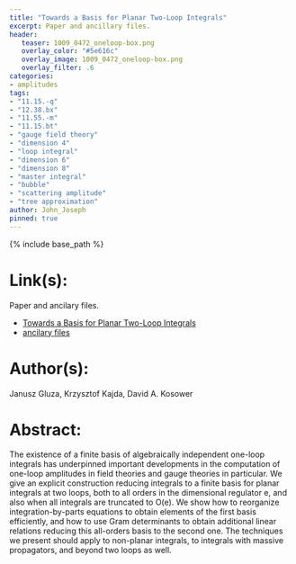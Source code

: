 ```yaml
---
title: "Towards a Basis for Planar Two-Loop Integrals"
excerpt: Paper and ancillary files.
header:
   teaser: 1009_0472_oneloop-box.png
   overlay_color: "#5e616c"
   overlay_image: 1009_0472_oneloop-box.png
   overlay_filter: .6
categories:
- amplitudes
tags:
- "11.15.-q"
- "12.38.bx"
- "11.55.-m"
- "11.15.bt"
- "gauge field theory"
- "dimension 4"
- "loop integral"
- "dimension 6"
- "dimension 8"
- "master integral"
- "bubble"
- "scattering amplitude"
- "tree approximation"
author: John_Joseph
pinned: true
---
```

{% include base_path %}

# Link(s):
Paper and ancilary files.
  * [Towards a Basis for Planar Two-Loop Integrals](https://arxiv.org/abs/1009.0472)
  * [ancilary files](https://arxiv.org/src/1009.0472/anc)

# Author(s):
Janusz Gluza, Krzysztof Kajda, David A. Kosower

# Abstract:
The existence of a finite basis of algebraically independent one-loop integrals has underpinned important developments in the computation of one-loop amplitudes in field theories and gauge theories in particular. We give an explicit construction reducing integrals to a finite basis for planar integrals at two loops, both to all orders in the dimensional regulator e, and also when all integrals are truncated to O(e). We show how to reorganize integration-by-parts equations to obtain elements of the first basis efficiently, and how to use Gram determinants to obtain additional linear relations reducing this all-orders basis to the second one. The techniques we present should apply to non-planar integrals, to integrals with massive propagators, and beyond two loops as well.